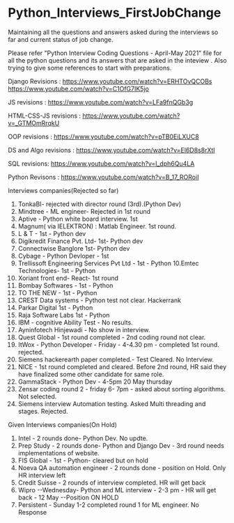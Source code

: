 # Python_Interviews_FirstJobChange
Maintaining all the questions and answers asked during the interviews so far and current status of job change.

Please refer "Python Interview Coding Questions - April-May 2021" file for all the python questions and its answers that are asked in the inteview .
Also trying to give some references to start with preparations.

Django Revisions :
https://www.youtube.com/watch?v=ERHTOvQCOBs
https://www.youtube.com/watch?v=C1OfG7IK5jo

JS revisions :
https://www.youtube.com/watch?v=LFa9fnQGb3g

HTML-CSS-JS revisions :
https://www.youtube.com/watch?v=_GTMOmRrqkU

OOP revisions :
https://www.youtube.com/watch?v=pTB0EiLXUC8

DS and Algo revisions :
https://www.youtube.com/watch?v=El6D8s8rXtI

SQL revisions:
https://www.youtube.com/watch?v=l_dph6Qu4LA

Python Revisons :
https://www.youtube.com/watch?v=B_17_RORoiI



Interviews companies(Rejected so far)

1. TonkaBI- rejected with director round (3rd).(Python Dev)
2. Mindtree - ML engineer- Rejected in 1st round
3. Aptive - Python white board interview. 1st
4. Magnum( via IELEKTRON) : Matlab Engineer. 1st round.
5. L & T - 1st - Python dev
6. Digikredit Finance Pvt. Ltd- 1st- Python dev
7. Connectwise Banglore 1st- Python dev
8. Cybage - Python Devloper - 1st
9. Trellissoft Engineering Services Pvt Ltd - 1st - Python
10.Emtec Technologies- 1st - Python
11. Xoriant front end- React- 1st round
12. Bombay Softwares - 1st - Python
13. TO THE NEW - 1st - Python
14. CREST Data systems  - Python test not clear. Hackerrank
15. Parkar Digital 1st - Python
16. Raja Software Labs 1st - Python
17. IBM - cognitive Ability Test - No results.
18. Ayninfotech Hinjewadi - No show in interview.
19. Quest Global - 1st round completed - 2nd coding round not clear.
20. ItWox - Python Developer - Friday - 4-4.30 pm - completed 1st round. rejected.
21. Siemens hackerearth paper completed.- Test Cleared. No Interview.
22. NICE - 1st round completed and cleared. Before 2nd round, HR said they have finalized some other candidate for same role.
23. GammaStack - Python Dev - 4-5pm 20 May thursday
24. Zensar coding round 2 - friday 6- 7pm - asked about sorting algorithms. Not selected.
25. Siemens interview Automation testing. Asked Multi threading and stages. Rejected.



Given Interviews companies(On Hold)

1. Intel - 2 rounds done- Python Dev. No updte.
2. Prep Study - 2 rounds done- Python and Django Dev - 3rd round needs implementations of website.
3. FIS Global - 1st - Python- cleared but on hold
4. Noeva QA automation engineer  - 2 rounds done - position on Hold. Only HR interview left
5. Credit Suisse - 2 rounds of interview completed. HR will get back 
6. Wipro --Wednesday- Python and ML interview - 2-3 pm - HR will get back - 12 May --Position ON HOLD
7. Persistent - Sunday 1-2 completed round 1 for ML engineer. No Response
